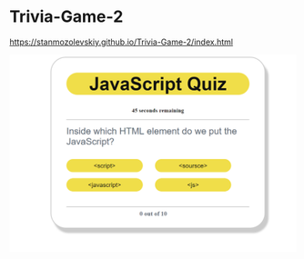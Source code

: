 # Trivia-Game-2
https://stanmozolevskiy.github.io/Trivia-Game-2/index.html

![image](Trivia-Game.PNG)
